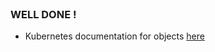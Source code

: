 
<br>

### WELL DONE !


* Kubernetes documentation for objects [here](https://kubernetes.io/docs/concepts/overview/working-with-objects/)

